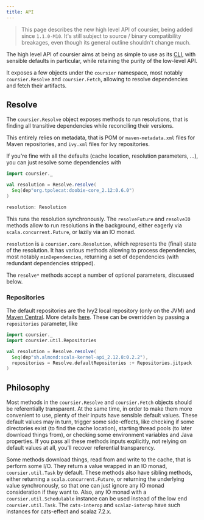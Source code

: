 ```yaml
---
title: API
---
```


> This page describes the new high level API of coursier, being added since
`1.1.0-M10`. It's still subject to source / binary compatibility breakages,
even though its general outline shouldn't change much.

The high level API of coursier aims at being as simple to use as its
[CLI](cli-overview.md), with sensible defaults in particular, while retaining
the purity of the low-level API.

It exposes a few objects under the `coursier` namespace, most notably
`coursier.Resolve` and `coursier.Fetch`, allowing to resolve dependencies
and fetch their artifacts.

## Resolve

The `coursier.Resolve` object exposes methods to run resolutions, that is
finding all transitive dependencies while reconciling their versions.

This entirely relies on metadata, that is POM or `maven-metadata.xml` files
for Maven repositories, and `ivy.xml` files for Ivy repositories.

If you're fine with all the defaults (cache location,
resolution parameters, …), you can just resolve some dependencies with
```scala mdoc:silent
import coursier._

val resolution = Resolve.resolve(
  Seq(dep"org.tpolecat:doobie-core_2.12:0.6.0")
)
```

```scala mdoc:passthrough
resolution: Resolution
```

This runs the resolution synchronously. The `resolveFuture` and
`resolveIO` methods allow to run resolutions in the background, either
eagerly via `scala.concurrent.Future`, or lazily via an IO monad.

`resolution` is a `coursier.core.Resolution`, which represents the
(final) state of the resolution. It has various methods allowing to
process dependencies, most notably `minDependencies`, returning a
set of dependencies (with redundant dependencies stripped).

The `resolve*` methods accept a number of optional parameters, discussed below.

### Repositories

The default repositories are the Ivy2 local repository (only on the JVM)
and [Maven Central](https://repo1.maven.org/maven2). More details
[here](other-repositories.md). These can be overridden by passing
a `repositories` parameter, like
```scala mdoc:silent:reset
import coursier._
import coursier.util.Repositories

val resolution = Resolve.resolve(
  Seq(dep"sh.almond:scala-kernel-api_2.12.8:0.2.2"),
  repositories = Resolve.defaultRepositories :+ Repositories.jitpack
)
```

## Philosophy

Most methods in the `coursier.Resolve` and `coursier.Fetch` objects
should be referentially transparent. At the
same time, in order to make them more convenient to use, plenty of their inputs
have sensible default values. These default values may in turn, trigger
some side-effects, like checking if some directories exist (to find the cache
location), starting thread pools (to later download things from), or checking
some environment variables and Java properties. If you pass all these
methods inputs explicitly, not relying on default values at all, you'll recover
referential transparency.

Some methods download things, read from and write to the cache, that is
perform some I/O.
They return a value wrapped in an IO monad, `coursier.util.Task` by default.
These methods also have sibling methods, either returning
a `scala.concurrent.Future`, or returning the underlying value synchronously,
so that one can just ignore any IO monad consideration if they want to.
Also, any IO monad with a `coursier.util.Schedulable` instance can be used
instead of the low end `coursier.util.Task`.
The `cats-interop` and `scalaz-interop` have such instances for cats-effect and
scalaz 7.2.x.
